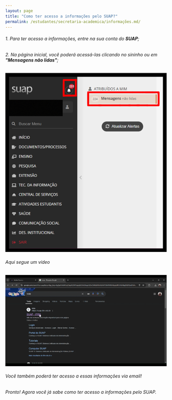 ```yaml
---
layout: page
title: "Como ter acesso a informações pelo SUAP?"
permalink: /estudantes/secretaria-academica/informações.md/
---
```


###### 1. Para ter acesso a informações, entre na sua conta do **SUAP**;
###### 2. Na página inicial, você poderá acessá-las clicando no sininho ou em **"Mensagens não lidas"**;

![Imagem 1](</assets/img/informações.png>)

###### Aqui segue um vídeo
![Aqui segue um gif](</assets/img/informações.gif>)

###### Você também poderá ter acesso a essas informações via email! 
###### Pronto! Agora você já sabe como ter acesso a informações pelo SUAP.